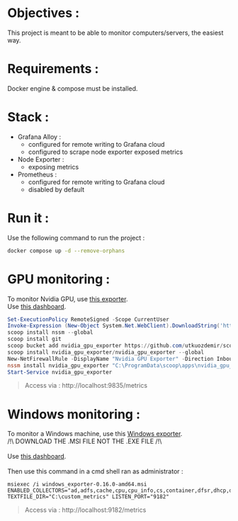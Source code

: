# Objectives :
This project is meant to be able to monitor computers/servers, the easiest way.

# Requirements :
Docker engine & compose must be installed.

# Stack :
- Grafana Alloy :
  - configured for remote writing to Grafana cloud
  - configured to scrape node exporter exposed metrics
- Node Exporter :
  - exposing metrics
- Prometheus :
  - configured for remote writing to Grafana cloud
  - disabled by default

# Run it :
Use the following command to run the project :
```bash
docker compose up -d --remove-orphans
```
# GPU monitoring :

To monitor Nvidia GPU, use [this exporter](https://github.com/utkuozdemir/nvidia_gpu_exporter).<br>
Use [this dashboard](https://grafana.com/grafana/dashboards/14574-nvidia-gpu-metrics/).

```powershell
Set-ExecutionPolicy RemoteSigned -Scope CurrentUser
Invoke-Expression (New-Object System.Net.WebClient).DownloadString('https://get.scoop.sh')
scoop install nssm --global
scoop install git
scoop bucket add nvidia_gpu_exporter https://github.com/utkuozdemir/scoop_nvidia_gpu_exporter.git
scoop install nvidia_gpu_exporter/nvidia_gpu_exporter --global
New-NetFirewallRule -DisplayName "Nvidia GPU Exporter" -Direction Inbound -Action Allow -Protocol TCP -LocalPort 9835
nssm install nvidia_gpu_exporter "C:\ProgramData\scoop\apps\nvidia_gpu_exporter\current\nvidia_gpu_exporter.exe"
Start-Service nvidia_gpu_exporter
```

> Access via : http://localhost:9835/metrics

# Windows monitoring :

To monitor a Windows machine, use this [Windows exporter](https://github.com/prometheus-community/windows_exporter/releases).<br>
/!\ DOWNLOAD THE .MSI FILE NOT THE .EXE FILE /!\\<br>
<br>
Use [this dashboard](https://grafana.com/grafana/dashboards/15794-windows-exporter-dashboard/).<br>
<br>
Then use  this command in a cmd shell ran as administrator :
```shell
msiexec /i windows_exporter-0.16.0-amd64.msi ENABLED_COLLECTORS="ad,adfs,cache,cpu,cpu_info,cs,container,dfsr,dhcp,dns,fsrmquota,iis,logical_disk,logon,memory,msmq,mssql,netframework_clrexceptions,netframework_clrinterop,netframework_clrjit,netframework_clrloading,netframework_clrlocksandthreads,netframework_clrmemory,netframework_clrremoting,netframework_clrsecurity,net,os,process,remote_fx,service,tcp,time,vmware" TEXTFILE_DIR="C:\custom_metrics" LISTEN_PORT="9182"
```

> Access via : http://localhost:9182/metrics
